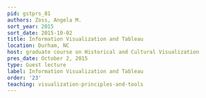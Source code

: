 ```yaml
---
pid: gstprs_81
authors: Zoss, Angela M.
sort_year: 2015
sort_date: 2015-10-02
title: Information Visualization and Tableau
location: Durham, NC
host: graduate course on Historical and Cultural Visualization
pres_date: October 2, 2015
type: Guest lecture
label: Information Visualization and Tableau
order: '23'
teaching: visualization-principles-and-tools
---
```

